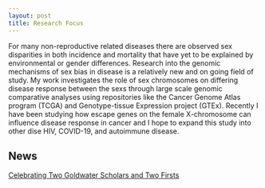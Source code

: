 ```yaml
---
layout: post
title: Research Focus
---
```


For many non-reproductive related diseases there are observed sex disparities in both incidence and mortality that have yet to be explained by environmental or gender differences. Research into the genomic mechanisms of sex bias in disease is a relatively new and on going field of study. My work investigates the role of sex chromosomes on differing disease response between the sexs through large scale genomic comparative analyses using repositories like the Cancer Genome Atlas program (TCGA) and Genotype-tissue Expression project (GTEx). Recently I have been studying how escape genes on the female X-chromosome can influence disease response in cancer and I hope to expand this study into other dise HIV, COVID-19, and autoimmune disease.


## News

[Celebrating Two Goldwater Scholars and Two Firsts](https://cst.temple.edu/news/2023/04/celebrating-two-goldwater-scholars-and-two-firsts)

